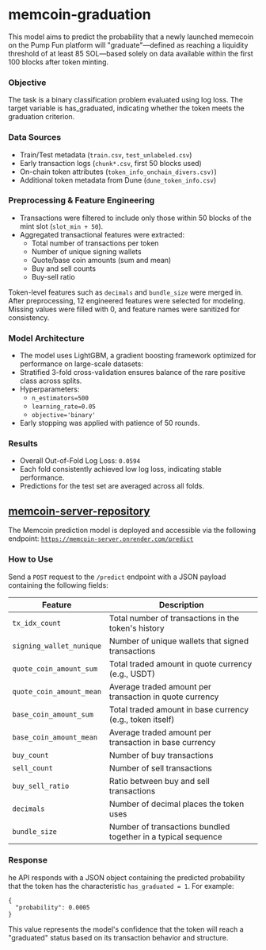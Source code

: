 # memcoin-graduation

This model aims to predict the probability that a newly launched memecoin on the Pump Fun platform will "graduate"—defined as reaching a liquidity threshold of at least 85 SOL—based solely on data available within the first 100 blocks after token minting.

### Objective

The task is a binary classification problem evaluated using log loss. The target variable is has_graduated, indicating whether the token meets the graduation criterion.

### Data Sources

- Train/Test metadata (`train.csv`, `test_unlabeled.csv`)
- Early transaction logs (`chunk*.csv`, first 50 blocks used)
- On-chain token attributes (`token_info_onchain_divers.csv)`)
- Additional token metadata from Dune (`dune_token_info.csv`)

### Preprocessing & Feature Engineering

- Transactions were filtered to include only those within 50 blocks of the mint slot (`slot_min + 50`).
- Aggregated transactional features were extracted:
  - Total number of transactions per token
  - Number of unique signing wallets
  - Quote/base coin amounts (sum and mean)
  - Buy and sell counts
  - Buy-sell ratio

Token-level features such as `decimals` and `bundle_size` were merged in.
After preprocessing, 12 engineered features were selected for modeling. Missing values were filled with 0, and feature names were sanitized for consistency.

### Model Architecture

- The model uses LightGBM, a gradient boosting framework optimized for performance on large-scale datasets:
- Stratified 3-fold cross-validation ensures balance of the rare positive class across splits.
- Hyperparameters:
  - `n_estimators=500`
  - `learning_rate=0.05`
  - `objective='binary'`
- Early stopping was applied with patience of 50 rounds.

### Results

- Overall Out-of-Fold Log Loss: `0.0594`
- Each fold consistently achieved low log loss, indicating stable performance.
- Predictions for the test set are averaged across all folds.

## [memcoin-server-repository](https://github.com/GriPet12/memcoin_server)

The Memcoin prediction model is deployed and accessible via the following endpoint:
[`https://memcoin-server.onrender.com/predict`](https://memcoin-server.onrender.com/predict)

### How to Use

Send a `POST` request to the `/predict` endpoint with a JSON payload containing the following fields:

| Feature                  | Description                                                   |
| ------------------------ | ------------------------------------------------------------- |
| `tx_idx_count`           | Total number of transactions in the token's history           |
| `signing_wallet_nunique` | Number of unique wallets that signed transactions             |
| `quote_coin_amount_sum`  | Total traded amount in quote currency (e.g., USDT)            |
| `quote_coin_amount_mean` | Average traded amount per transaction in quote currency       |
| `base_coin_amount_sum`   | Total traded amount in base currency (e.g., token itself)     |
| `base_coin_amount_mean`  | Average traded amount per transaction in base currency        |
| `buy_count`              | Number of buy transactions                                    |
| `sell_count`             | Number of sell transactions                                   |
| `buy_sell_ratio`         | Ratio between buy and sell transactions                       |
| `decimals`               | Number of decimal places the token uses                       |
| `bundle_size`            | Number of transactions bundled together in a typical sequence |


### Response

he API responds with a JSON object containing the predicted probability that the token has the characteristic `has_graduated = 1`. For example:
```
{
  "probability": 0.0005
}
```
This value represents the model's confidence that the token will reach a "graduated" status based on its transaction behavior and structure.
